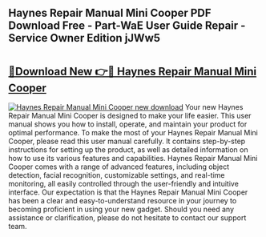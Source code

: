 ## Haynes Repair Manual Mini Cooper PDF Download Free - Part-WaE User Guide Repair - Service Owner Edition jJWw5

# <h2><a href="http://bc4567.oget.top/?id=Haynes+Repair+Manual+Mini+Cooper">🔗Download New 👉🔴 Haynes Repair Manual Mini Cooper</a></h2>

[![Haynes Repair Manual Mini Cooper new download](https://i.imgur.com/5g1atiW.png)](http://bc4567.oget.top/?id=Haynes+Repair+Manual+Mini+Cooper)
Your new Haynes Repair Manual Mini Cooper is designed to make your life easier. This user manual shows you how to install, operate, and maintain your product for optimal performance. To make the most of your Haynes Repair Manual Mini Cooper, please read this user manual carefully. It contains step-by-step instructions for setting up the product, as well as detailed information on how to use its various features and capabilities. Haynes Repair Manual Mini Cooper comes with a range of advanced features, including object detection, facial recognition, customizable settings, and real-time monitoring, all easily controlled through the user-friendly and intuitive interface. Our expectation is that the Haynes Repair Manual Mini Cooper has been a clear and easy-to-understand resource in your journey to becoming proficient in using your new gadget. Should you need any assistance or clarification, please do not hesitate to contact our support team.
